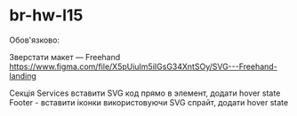 # br-hw-l15
Обов'язково:

Зверстати макет — Freehand
https://www.figma.com/file/X5pUiuIm5iIGsG34XntSOy/SVG---Freehand-landing

Секція Services вставити SVG код прямо в элемент, додати hover state
Footer - вставити іконки використовуючи SVG спрайт, додати hover state
